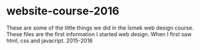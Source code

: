 # website-course-2016

These are some of the little things we did in the İsmek web design course. These files are the first information I started web design. When I first saw html, css and javacript. 2015-2016

